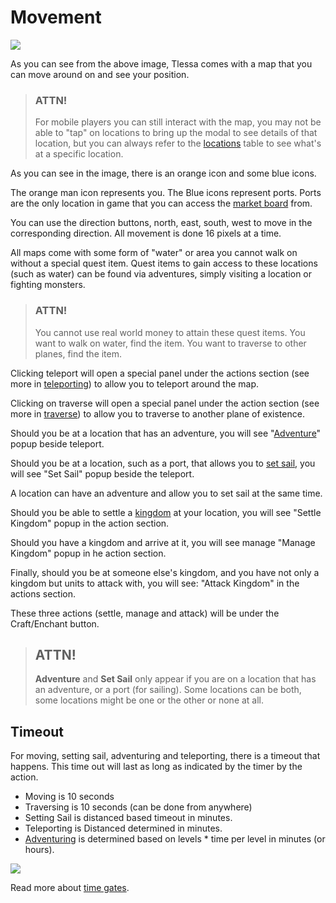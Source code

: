 # Movement

<div class="mb-4">
    <a href="/storage/info/movement/images/map.png" class="glightbox">
        <img src="/storage/info/movement/images/map.png" class="img-fluid" />
    </a>
</div>

As you can see from the above image, Tlessa comes with a map that you can move around on and see your position.

> ### ATTN! 
>
> For mobile players you can still interact with the map, you may not be able to "tap" on locations
> to bring up the modal to see details of that location, but you can always refer to the [locations](/information/locations)
> table to see what's at a specific location.

As you can see in the image, there is an orange icon and some blue icons. 

The orange man icon represents you. The Blue icons represent ports. Ports are the only location in game that you can access the [market board](/information/market) from.

You can use the direction buttons, north, east, south, west to move in the corresponding direction. All movement is done 16 pixels at a time.

All maps come with some form of "water" or area you cannot walk on without a special quest item. Quest items to gain access to these locations (such as water) can be found via
adventures, simply visiting a location or fighting monsters.

> ### ATTN!
> 
> You cannot use real world money to attain these quest items. You want to walk on water, find the item. You want to traverse to other planes, find the item.

Clicking teleport will open a special panel under the actions section (see more in [teleporting](/information/teleporting)) to allow you to teleport around the map.

Clicking on traverse will open a special panel under the action section (see more in [traverse](/information/traverse)) to allow you to traverse to another plane of existence.

Should you be at a location that has an adventure, you will see "[Adventure](/information/adventure)" popup beside teleport.

Should you be at a location, such as a port, that allows you to [set sail](/information/set-sail), you will see "Set Sail" popup beside the teleport.

A location can have an adventure and allow you to set sail at the same time.

Should you be able to settle a [kingdom](/information/kingdoms) at your location, you will see "Settle Kingdom" popup in the action section.

Should you have a kingdom and arrive at it, you will see manage "Manage Kingdom" popup in he action section.

Finally, should you be at someone else's kingdom, and you have not only a kingdom but units to attack with, you will see: "Attack Kingdom" in the actions section.

These three actions (settle, manage and attack) will be under the Craft/Enchant button.


> ## ATTN!
>
> **Adventure** and **Set Sail** only appear if you are on a location that has an adventure, or a port (for sailing). Some locations can be both, some locations might be one or the other or none at all.

## Timeout

For moving, setting sail, adventuring and teleporting, there is a timeout that happens. This time out will last as long as indicated by the timer by the action.

- Moving is 10 seconds 
- Traversing is 10 seconds (can be done from anywhere)
- Setting Sail is distanced based timeout in minutes.
- Teleporting is Distanced determined in minutes.
- [Adventuring](/information/adventure) is determined based on levels * time per level in minutes (or hours).

<div class="mb-4">
    <a href="/storage/info/movement/images/timeout.png" class="glightbox">
        <img src="/storage/info/movement/images/timeout.png" class="img-fluid" />
    </a>
</div>

Read more about [time gates](/information/time-gates).



